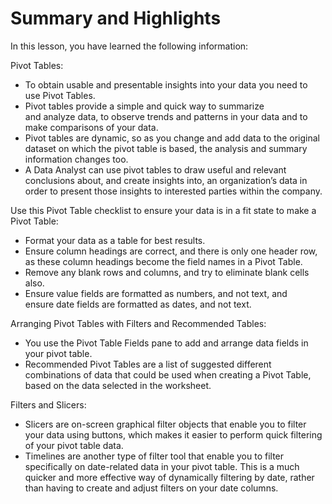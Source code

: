 # Summary and Highlights

In this lesson, you have learned the following information:

Pivot Tables:

- To obtain usable and presentable insights into your data you need to use Pivot Tables.
- Pivot tables provide a simple and quick way to summarize and analyze data, to observe trends and patterns in your data and to make comparisons of your data.
- Pivot tables are dynamic, so as you change and add data to the original dataset on which the pivot table is based, the analysis and summary information changes too.
- A Data Analyst can use pivot tables to draw useful and relevant conclusions about, and create insights into, an organization’s data in order to present those insights to interested parties within the company.

Use this Pivot Table checklist to ensure your data is in a fit state to make a Pivot Table:

- Format your data as a table for best results.
- Ensure column headings are correct, and there is only one header row, as these column headings become the field names in a Pivot Table.
- Remove any blank rows and columns, and try to eliminate blank cells also.
- Ensure value fields are formatted as numbers, and not text, and ensure date fields are formatted as dates, and not text.

Arranging Pivot Tables with Filters and Recommended Tables:

- You use the Pivot Table Fields pane to add and arrange data fields in your pivot table.
- Recommended Pivot Tables are a list of suggested different combinations of data that could be used when creating a Pivot Table, based on the data selected in the worksheet.

Filters and Slicers:

- Slicers are on-screen graphical filter objects that enable you to filter your data using buttons, which makes it easier to perform quick filtering of your pivot table data.
- Timelines are another type of filter tool that enable you to filter specifically on date-related data in your pivot table. This is a much quicker and more effective way of dynamically filtering by date, rather than having to create and adjust filters on your date columns.